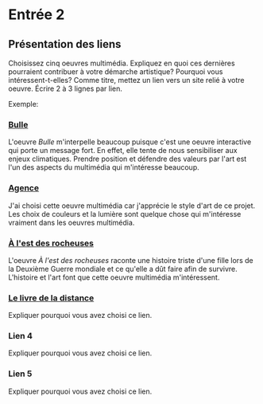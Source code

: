 # Entrée 2
## Présentation des liens
Choisissez cinq oeuvres multimédia. Expliquez en quoi ces dernières pourraient contribuer à votre démarche artistique? Pourquoi vous intéressent-t-elles? Comme titre, mettez un lien vers un site relié à votre oeuvre. Écrire 2 à 3 lignes par lien.

Exemple: 
### [Bulle](https://www.onf.ca/interactif/bulle/) 
L'oeuvre *Bulle* m'interpelle beaucoup puisque c'est une oeuvre interactive qui porte un message fort. En effet, elle tente de nous sensibiliser aux enjeux climatiques. Prendre position et défendre des valeurs par l'art est l'un des aspects du multimédia qui m'intéresse beaucoup. 

### [Agence](https://www.onf.ca/interactif/agence_fr/)
J'ai choisi cette oeuvre multimédia car j'apprécie le style d'art de ce projet. Les choix de couleurs et la lumière sont quelque chose qui m'intéresse vraiment dans les oeuvres multimédia.

### [À l'est des rocheuses](https://www.onf.ca/interactif/a_lest_des_rocheuses) 
L'oeuvre  *À l'est des rocheuses* raconte une histoire triste d'une fille lors de la Deuxième Guerre mondiale et ce qu'elle a dût faire afin de survivre. L'histoire et l'art font que cette oeuvre multimédia m'intéressent.

### [Le livre de la distance](https://www.onf.ca/interactif/le_livre_de_la_distance) 
Expliquer pourquoi vous avez choisi ce lien.  

### Lien 4 
Expliquer pourquoi vous avez choisi ce lien. 

### Lien 5 
Expliquer pourquoi vous avez choisi ce lien. 

